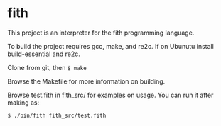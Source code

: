 # fith

This project is an interpreter for the fith programming language.

To build the project requires gcc, make, and re2c. If on Ubunutu install build-essential and re2c.

Clone from git, then `$ make`

Browse the Makefile for more information on building.

Browse test.fith in fith_src/ for examples on usage. You can run it after making as:

`$ ./bin/fith fith_src/test.fith`
